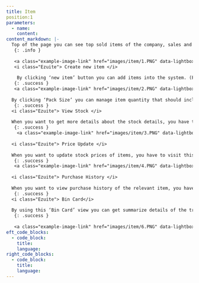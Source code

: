 ```yaml
---
title: Item
position:1
parameters:
  - name:
    content:
content_markdown: |-
  Top of the page you can see top sold items of the company, sales and purchase history of the company. (Figure 5.1.0) Through the smart table you can view items which are already in the system. By clicking ‘Action’ button you can view more functions that you can do. (Figure 5.1.1) 
   {: .info }
   
   <a class="example-image-link" href="images/item/1.PNG" data-lightbox="example-1"><img class="example-image" src="images/item/1.PNG" alt=""></a> 
   <i class="Ezuite"> Create new item </i>
   
    By clicking ‘new item’ button you can add items into the system. (Figure 5.1.2) There you can add suppliers also into the system by using green color plus mark which is located near ‘Supplier’ field. By clicking other green color plus mark you can create item groups. (Figure 5.1.4) There ‘ROL’ and ‘ROQ’ mean in order to reorder level and reorder quantity. 
   {: .success }
   <a class="example-image-link" href="images/item/2.PNG" data-lightbox="example-1"><img class="example-image" src="images/item/2.PNG" alt=""></a> 
  
  By clicking ‘Pack Size’ you can manage item quantity that should include a pack. You can select item type by clicking ‘Category’. You can add item brand and item model by clicking ‘Plus’ marks which are behind the ‘Brand’ and ‘Model’ fields. (Figure 5.1.5 & Figure 5.1.6) ‘Brand’ field is an autocompleted field in the ‘Model Information’ view. 
   {: .success }
  <i class="Ezuite"> View Stock </i>
  
  When you want to get more details about the stock details, you have to visit ‘View Stock’ view. (Figure 5.1.7) There ‘Location’ is autocompleted field. After you selecting location, stock details that relates to the relevant item will appear on the table. 
   {: .success }
    <a class="example-image-link" href="images/item/3.PNG" data-lightbox="example-1"><img class="example-image" src="images/item/3.PNG" alt=""></a> 
  
  <i class="Ezuite"> Price Update </i>
  
  When you want to update stock prices of items, you have to visit this ‘Price Update’ view. (Figure 5.1.8) There also ‘Location’ field is autocompleted field. After you select location, you can view below interface. There you can select that the update is done through whether cost wise or price wise by putting ‘Tick’ mark. And you have to mention the price and then click ‘Update’ button. 
   {: .success }
   <a class="example-image-link" href="images/item/4.PNG" data-lightbox="example-1"><img class="example-image" src="images/item/4.PNG" alt=""></a> 
  
  <i class="Ezuite"> Purchase History </i>
  
  When you want to view purchase history of the relevant item, you have to visit ‘Purchase History’ view. (Figure 5.1.9) 
   {: .success }
  <i class="Ezuite"> Bin Card</i> 
  
  By using this ‘Bin Card’ view you can get summarize details of the transactions of the relevant item. There you can search transaction by date wise, location wise or both. ‘Location’ field is autocompleted field. You have to click ‘View’ button after you putting date and location. Then you can view relevant transaction details which were loaded to the smart table. (Figure 5.1.10)  
   {: .success }
   
   <a class="example-image-link" href="images/item/6.PNG" data-lightbox="example-1"><img class="example-image" src="images/item/6.PNG" alt=""></a> 
eft_code_blocks:
  - code_block:
    title:
    language:
right_code_blocks:
  - code_block:
    title:
    language:
---
```


